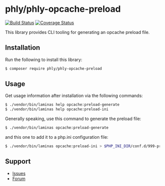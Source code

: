 # phly/phly-opcache-preload

[![Build Status](https://travis-ci.com/phly/phly-opcache-preload.svg?branch=master)](https://travis-ci.com/phly/phly-opcache-preload)
[![Coverage Status](https://coveralls.io/repos/github/laminas/laminas-opcache-preload/badge.svg?branch=master)](https://coveralls.io/github/laminas/laminas-opcache-preload?branch=master)

This library provides CLI tooling for generating an opcache preload file.

## Installation

Run the following to install this library:

```bash
$ composer require phly/phly-opcache-preload
```

## Usage

Get usage information after installation via the following commands:

```bash
$ ./vendor/bin/laminas help opcache:preload-generate
$ ./vendor/bin/laminas help opcache:preload-ini
```

Generally speaking, use this command to generate the preload file:

```bash
$ ./vendor/bin/laminas opcache:preload-generate
```

and this one to add it to a php.ini configuration file:

```bash
$ ./vendor/bin/laminas opcache:preload-ini > $PHP_INI_DIR/conf.d/999-preload.ini
```

<!--
## Documentation

Browse the documentation online at https://docs.laminas.dev/laminas-{component}/

-->

## Support

* [Issues](https://github.com/phly/phly-opcache-preload/issues/)
* [Forum](https://discourse.laminas.dev/)

